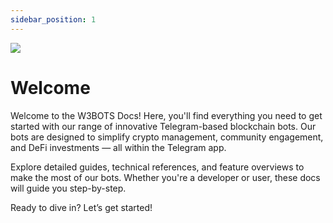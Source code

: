 ```yaml
---
sidebar_position: 1
---
```


![](https://wwww.w3bots.de/static/img/who-why-what.png)

# Welcome 

Welcome to the W3BOTS Docs! Here, you'll find everything you need to get started with our range of innovative Telegram-based blockchain bots. Our bots are designed to simplify crypto management, community engagement, and DeFi investments — all within the Telegram app.

Explore detailed guides, technical references, and feature overviews to make the most of our bots. Whether you're a developer or user, these docs will guide you step-by-step.

Ready to dive in? Let’s get started!